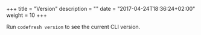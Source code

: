 +++
title = "Version"
description = ""
date = "2017-04-24T18:36:24+02:00"
weight = 10
+++

Run `codefresh version` to see the current CLI version.
